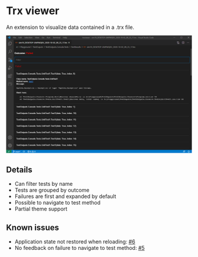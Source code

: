 # Trx viewer

An extension to visualize data contained in a .trx file.

![Example](src/vscode-trxviewer/images/example.png)

## Details

- Can filter tests by name
- Tests are grouped by outcome
- Failures are first and expanded by default
- Possible to navigate to test method 
- Partial theme support

## Known issues
- Application state not restored when reloading: [#6](https://github.com/scabana/trxviewer/issues/6)
- No feedback on failure to navigate to test method: [#5](https://github.com/scabana/trxviewer/issues/5)